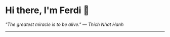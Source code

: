<h1>Hi there, I'm Ferdi 👋</h1>

<p><em>
  "The greatest miracle is to be alive." — Thich Nhat Hanh
</em></p>

---
